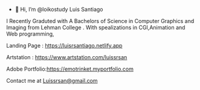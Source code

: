 - 👋 Hi, I’m @loikostudy Luis Santiago

 
I Recently Graduted with A Bachelors of Science in Computer Graphics and Imaging 
from Lehman College . With spealizations in CGI,Animation and Web programming,

Landing Page :
https://luisrsantiago.netlify.app

Artstation :
https://www.artstation.com/luissrsan

Adobe Portfolio:https://emotrinket.myportfolio.com

Contact me 
at Luissrsan@gmail.com

